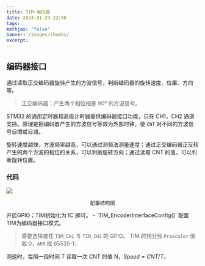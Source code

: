 ```yaml
---
title: TIM-编码器
date: 2024-01-29 22:56
tags: 
mathjax: "false"
banner: /images/thumbs/
excerpt:
---
```


## 编码器接口

通过读取正交编码器旋转产生的方波信号，判断编码器的旋转速度、位置、方向等。

> 正交编码器：产生两个相位相差 90° 的方波信号。

STM32 的通用定时器和高级计时器提供编码器接口功能，只在 CH1，CH2 通道支持。原理是把编码器产生的方波信号等效为外部时钟，使 `CNT` 对不同的方波信号自增或自减。

旋转速度越快，方波频率越高，可以通过测频法测量速度；通过正交编码器正反转产生的两个方波的相位的关系，可以判断旋转方向；通过读取 CNT 的值，可以判断旋转位置。

### 代码

![](TIM-Encoder_img_1.png)
<p style="font-size: 13px" align = "center">配置结构图</p>
开启GPIO；TIM初始化为`IC`即可。
- `TIM_EncoderInterfaceConfig()`
	配置TIM为编码器接口模式。

> 需要选择接在 `TIM_CH1` 与 `TIM_CH2` 的 GPIO。
> TIM 的预分频 `Prescaler` 值取 0，`ARR` 取 65535-1，

测速时，每隔一段时间 T 读取一次 CNT 的值 N，$Speed=CNT/T$。
